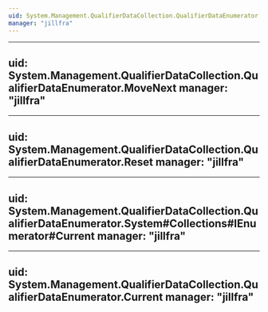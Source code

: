 ```yaml
---
uid: System.Management.QualifierDataCollection.QualifierDataEnumerator
manager: "jillfra"
---
```


---
uid: System.Management.QualifierDataCollection.QualifierDataEnumerator.MoveNext
manager: "jillfra"
---

---
uid: System.Management.QualifierDataCollection.QualifierDataEnumerator.Reset
manager: "jillfra"
---

---
uid: System.Management.QualifierDataCollection.QualifierDataEnumerator.System#Collections#IEnumerator#Current
manager: "jillfra"
---

---
uid: System.Management.QualifierDataCollection.QualifierDataEnumerator.Current
manager: "jillfra"
---
